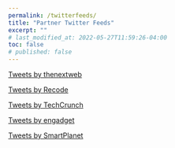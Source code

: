 ```yaml
---
permalink: /twitterfeeds/
title: "Partner Twitter Feeds"
excerpt: ""
# last_modified_at: 2022-05-27T11:59:26-04:00
toc: false
# published: false
---
```


<a class="twitter-timeline" href="https://twitter.com/thenextweb?ref_src=twsrc%5Etfw">Tweets by thenextweb</a> <script async src="https://platform.twitter.com/widgets.js" charset="utf-8"></script>

<a class="twitter-timeline" href="https://twitter.com/Recode?ref_src=twsrc%5Etfw">Tweets by Recode</a> <script async src="https://platform.twitter.com/widgets.js" charset="utf-8"></script>

<a class="twitter-timeline" href="https://twitter.com/TechCrunch?ref_src=twsrc%5Etfw">Tweets by TechCrunch</a> <script async src="https://platform.twitter.com/widgets.js" charset="utf-8"></script>

<a class="twitter-timeline" href="https://twitter.com/engadget?ref_src=twsrc%5Etfw">Tweets by engadget</a> <script async src="https://platform.twitter.com/widgets.js" charset="utf-8"></script>

<a class="twitter-timeline" href="https://twitter.com/SmartPlanet?ref_src=twsrc%5Etfw">Tweets by SmartPlanet</a> <script async src="https://platform.twitter.com/widgets.js" charset="utf-8"></script>